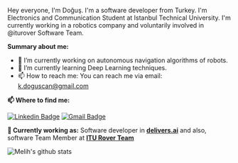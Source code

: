 Hey everyone, I'm Doğuş. I'm a software developer from Turkey. I'm Electronics and Communication Student at Istanbul Technical University. I'm currently working in a robotics company and voluntarily involved in @iturover Software Team.

**Summary about me:**

- 🔭 I’m currently working on autonomous navigation algorithms of robots.
- 🌱 I’m currently learning Deep Learning techniques.
- 📫 How to reach me: You can reach me via email: k.doguscan@gmail.com

**📫 Where to find me:** 

[![Linkedin Badge](https://img.shields.io/badge/-doguscankorkmaz-blue?style=flat-square&logo=Linkedin&logoColor=white&link=https://www.linkedin.com/in/doguscankorkmaz)](https://www.linkedin.com/in/doguscankorkmaz/) 
[![Gmail Badge](https://img.shields.io/badge/-k.doguscan@gmail.com-c14438?style=flat-square&logo=Gmail&logoColor=white&link=mailto:k.doguscan@gmail.com)](mailto:k.doguscan@gmail.com)

**💼 Currently working as:** Software developer in <a href="https://delivers.ai" target="_blank"><b>delivers.ai</b></a> and also, software Team Member at <a href="https://www.rover.itu.edu.tr/" target="_blank"><b>ITU Rover Team</b></a>

![Melih's github stats](https://github-readme-stats.vercel.app/api?username=doguscank&show_icons=true&line_height=30)

